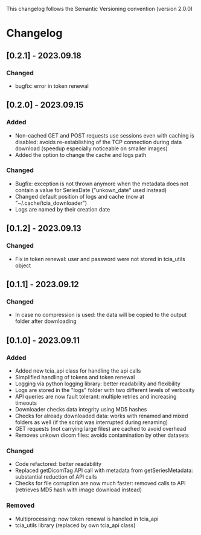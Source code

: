 This changelog follows the Semantic Versioning convention (version 2.0.0)

# Changelog

## [0.2.1] - 2023.09.18

### Changed
- bugfix: error in token renewal

## [0.2.0] - 2023.09.15

### Added
- Non-cached GET and POST requests use sessions even with caching is disabled: avoids re-establishing of the TCP connection during data download (speedup especially noticeable on smaller images)
- Added the option to change the cache and logs path

### Changed
- Bugfix: exception is not thrown anymore when the metadata does not contain a value for SeriesDate ("unkown_date" used instead)
- Changed default position of logs and cache (now at "~/.cache/tcia_downloader")
- Logs are named by their creation date

## [0.1.2] - 2023.09.13

### Changed
- Fix in token renewal: user and password were not stored in tcia_utils object


## [0.1.1] - 2023.09.12

### Changed
- In case no compression is used: the data will be copied to the output folder after downloading


## [0.1.0] - 2023.09.11

### Added
- Added new tcia_api class for handling the api calls
- Simplified handling of tokens and token renewal
- Logging via python logging library: better readability and flexibility
- Logs are stored in the "logs" folder with two different levels of verbosity
- API queries are now fault tolerant: multiple retries and increasing timeouts
- Downloader checks data integrity using MD5 hashes
- Checks for already downloaded data: works with renamed and mixed folders as well (if the script was interrupted during renaming)
- GET requests (not carrying large files) are cached to avoid overhead
- Removes unkown dicom files: avoids contamination by other datasets

### Changed
- Code refactored: better readability
- Replaced getDicomTag API call with metadata from getSeriesMetadata: substantial reduction of API calls
- Checks for file corruption are now much faster: removed calls to API (retrieves MD5 hash with image download instead)

### Removed
- Multiprocessing: now token renewal is handled in tcia_api
- tcia_utils library (replaced by own tcia_api class)
